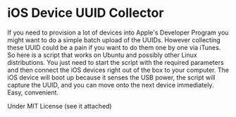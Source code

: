 iOS Device UUID Collector
=========================

If you need to provision a lot of devices into Apple's Developer Program you might want to do a simple batch upload of the UUIDs.
However collecting these UUID could be a pain if you want to do them one by one via iTunes. So here is a script that works on Ubuntu and possibly other Linux distributions. You just need to start the script with the required parameters and then connect the iOS devices right out of the box to your computer. The iOS device will boot up because it senses the USB power, the script will capture the UUID, and you can move onto the next device immediately. Easy, convenient.


Under MIT License (see it attached)

